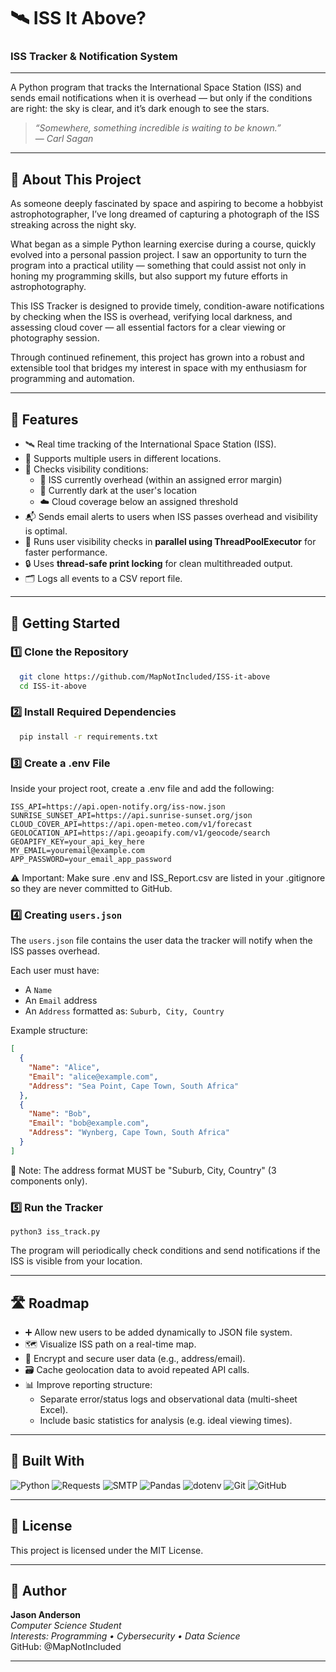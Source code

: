# 🛰️ ISS It Above?
### ISS Tracker & Notification System

---

A Python program that tracks the International Space Station (ISS) and sends email notifications when it is overhead — but only if the conditions are right: the sky is clear, and it’s dark enough to see the stars.


> *“Somewhere, something incredible is waiting to be known.”*  
> — *Carl Sagan*

---


## 📖 About This Project

As someone deeply fascinated by space and aspiring to become a hobbyist astrophotographer, I’ve long dreamed of capturing a photograph of the ISS streaking across the night sky.

What began as a simple Python learning exercise during a course, quickly evolved into a personal passion project. I saw an opportunity to turn the program into a practical utility — something that could assist not only in honing my programming skills, but also support my future efforts in astrophotography.

This ISS Tracker is designed to provide timely, condition-aware notifications by checking when the ISS is overhead, verifying local darkness, and assessing cloud cover — all essential factors for a clear viewing or photography session.

Through continued refinement, this project has grown into a robust and extensible tool that bridges my interest in space with my enthusiasm for programming and automation.

---

## 🚀 Features

- 🛰️ Real time tracking of the International Space Station (ISS).
- 👥 Supports multiple users in different locations.
- 🔭 Checks visibility conditions:
  - 🎯 ISS currently overhead (within an assigned error margin)
  - 🌙 Currently dark at the user's location
  - ☁️ Cloud coverage below an assigned threshold
- 📬 Sends email alerts to users when ISS passes overhead and visibility is optimal.
- 🧵 Runs user visibility checks in **parallel using ThreadPoolExecutor** for faster performance.
- 🔒 Uses **thread-safe print locking** for clean multithreaded output.
- 🗂️ Logs all events to a CSV report file.

---
## 🔧 Getting Started

### 1️⃣ Clone the Repository

```bash
  git clone https://github.com/MapNotIncluded/ISS-it-above 
  cd ISS-it-above
```

### 2️⃣ Install Required Dependencies

```bash
  pip install -r requirements.txt
```

### 3️⃣ Create a .env File
Inside your project root, create a .env file and add the following:
```
ISS_API=https://api.open-notify.org/iss-now.json
SUNRISE_SUNSET_API=https://api.sunrise-sunset.org/json
CLOUD_COVER_API=https://api.open-meteo.com/v1/forecast
GEOLOCATION_API=https://api.geoapify.com/v1/geocode/search
GEOAPIFY_KEY=your_api_key_here
MY_EMAIL=youremail@example.com
APP_PASSWORD=your_email_app_password
```
⚠️ Important: Make sure .env and ISS_Report.csv are listed in your .gitignore so they are never committed to GitHub.

### 4️⃣ Creating `users.json`

The `users.json` file contains the user data the tracker will notify when the ISS passes overhead.

Each user must have:
- A `Name`
- An `Email` address
- An `Address` formatted as: `Suburb, City, Country`

Example structure:
```json
[
  {
    "Name": "Alice",
    "Email": "alice@example.com",
    "Address": "Sea Point, Cape Town, South Africa"
  },
  {
    "Name": "Bob",
    "Email": "bob@example.com",
    "Address": "Wynberg, Cape Town, South Africa"
  }
]
```
📌 Note: The address format MUST be "Suburb, City, Country" (3 components only).
### 5️⃣ Run the Tracker
```
python3 iss_track.py
```
The program will periodically check conditions and send notifications if the ISS is visible from your location.

---

## 🛣️ Roadmap

- ➕ Allow new users to be added dynamically to JSON file system.
- 🗺️ Visualize ISS path on a real-time map.
- 🔐 Encrypt and secure user data (e.g., address/email).
- 🗃️ Cache geolocation data to avoid repeated API calls.
- 📊 Improve reporting structure:
  - Separate error/status logs and observational data (multi-sheet Excel).
  - Include basic statistics for analysis (e.g. ideal viewing times).

---

## 🧪 Built With

![Python](https://img.shields.io/badge/Python-3.11-blue?logo=python&logoColor=white)
![Requests](https://img.shields.io/badge/Requests-HTTP%20Client-purple?logo=python&logoColor=white)
![SMTP](https://img.shields.io/badge/SMTP-Email%20Protocol-red?logo=gmail&logoColor=white)
![Pandas](https://img.shields.io/badge/Pandas-Data%20Handling-black?logo=pandas&logoColor=white)
![dotenv](https://img.shields.io/badge/dotenv-Environment%20Config-green?logo=python&logoColor=white)
![Git](https://img.shields.io/badge/Git-Version%20Control-orange?logo=git&logoColor=white)
![GitHub](https://img.shields.io/badge/GitHub-Repo%20Hosting-181717?logo=github)

---

## 📜 License
This project is licensed under the MIT License.

---

## 👤 Author

**Jason Anderson**  
_Computer Science Student_  
_Interests: Programming • Cybersecurity • Data Science_  
GitHub: @MapNotIncluded

---